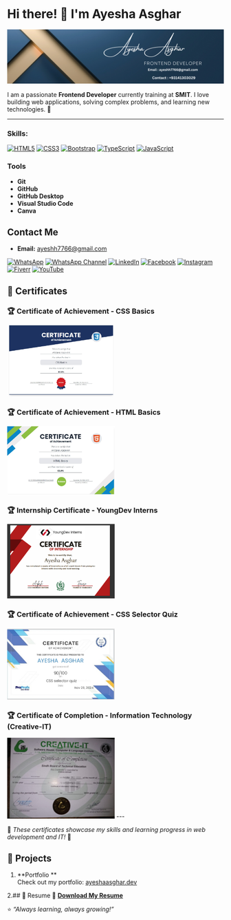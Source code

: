 # Hi there! 👋 I'm Ayesha Asghar  
![Banner](https://raw.githubusercontent.com/ayeshhdeveloper55/ayeshhdeveloper55/94134df6d9bba55b5ff801b50e940c8b653678d6/Blue%20Gold%20Elegant%20Minimalist%20Digital%20Marketer%20LinkedIn%20Banner.png)


I am a passionate **Frontend Developer** currently training at **SMIT**. I love building web applications, solving complex problems, and learning new technologies. 🚀

---
### Skills:

[![HTML5](https://img.shields.io/badge/HTML5-%23E34F26.svg?style=for-the-badge&logo=html5&logoColor=white)](https://developer.mozilla.org/en-US/docs/Web/HTML)
[![CSS3](https://img.shields.io/badge/CSS3-%231572B6.svg?style=for-the-badge&logo=css3&logoColor=white)](https://developer.mozilla.org/en-US/docs/Web/CSS)
[![Bootstrap](https://img.shields.io/badge/Bootstrap-%23563D7C.svg?style=for-the-badge&logo=bootstrap&logoColor=white)](https://getbootstrap.com/)
[![TypeScript](https://img.shields.io/badge/TypeScript-%23007ACC.svg?style=for-the-badge&logo=typescript&logoColor=white)](https://www.typescriptlang.org/)
[![JavaScript](https://img.shields.io/badge/JavaScript-%23F7DF1E.svg?style=for-the-badge&logo=javascript&logoColor=black)](https://developer.mozilla.org/en-US/docs/Web/JavaScript)

### Tools

- **Git**
- **GitHub**
- **GitHub Desktop**
- **Visual Studio Code**
- **Canva**

## Contact Me
- **Email:** [ayeshh7766@gmail.com](mailto:ayeshh7766@gmail.com)

[![WhatsApp](https://img.shields.io/badge/WhatsApp-%2325D366.svg?style=for-the-badge&logo=whatsapp&logoColor=white)](https://wa.me/923141303029)
[![WhatsApp Channel](https://img.shields.io/badge/WhatsApp%20Channel-%2325D366.svg?style=for-the-badge&logo=whatsapp&logoColor=white)](https://whatsapp.com/channel/0029Vb061gbFy727IHZjUe0G)
[![LinkedIn](https://img.shields.io/badge/LinkedIn-%230077B5.svg?style=for-the-badge&logo=linkedin&logoColor=white)](https://www.linkedin.com/in/ayesha-asghar-547480332)
[![Facebook](https://img.shields.io/badge/Facebook-%231877F2.svg?style=for-the-badge&logo=facebook&logoColor=white)](https://www.facebook.com/profile.php?id=61570007683949)
[![Instagram](https://img.shields.io/badge/Instagram-%23E4405F.svg?style=for-the-badge&logo=instagram&logoColor=white)](https://www.instagram.com/ayesh_h7766/?__pwa=1#)
[![Fiverr](https://img.shields.io/badge/Fiverr-%2300B22D.svg?style=for-the-badge&logo=fiverr&logoColor=white)](https://www.fiverr.com/sellers/ayeshaasghar441/edit)
[![YouTube](https://img.shields.io/badge/YouTube-%23FF0000.svg?style=for-the-badge&logo=youtube&logoColor=white)](https://www.youtube.com/@codingwithayesha77)


## 📜 Certificates
### 🏆 Certificate of Achievement - CSS Basics
<img src="IMG-20250117-WA0020.jpg" width="250">

### 🏆 Certificate of Achievement - HTML Basics
<img src="IMG-20250117-WA0019.jpg" width="250">

### 🏆 Internship Certificate - YoungDev Interns
<img src="fullstack.PNG" width="250">

### 🏆 Certificate of Achievement - CSS Selector Quiz
<img src="IMG-20250117-WA0023.jpg" width="250">

### 🏆 Certificate of Completion - Information Technology (Creative-IT)  
  <img src="https://raw.githubusercontent.com/ayeshhdeveloper55/ayeshhdeveloper55/49157e7750bca773c78f824ee1b1859f16c54cf7/WhatsApp%20Image%202025-01-26%20at%2015.26.11_cc48c9d9.jpg" width="250">
---

📌 *These certificates showcase my skills and learning progress in web development and IT!* 🚀

## 🌟 Projects
1. **Portfolio **  
Check out my portfolio: [ayeshaasghar.dev](https://your-portfolio-link.com)

2.## 📄 Resume
🔗 **[Download My Resume](https://your-resume-link.com/ayesha-asghar-resume.pdf)** 

⭐️ _“Always learning, always growing!”_
